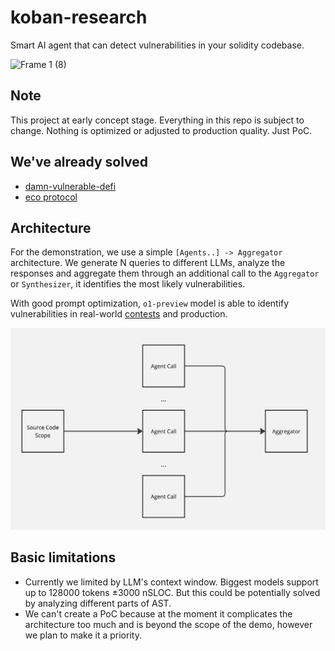 # koban-research

Smart AI agent that can detect vulnerabilities in your solidity codebase.

![Frame 1 (8)](https://github.com/user-attachments/assets/31da9ebc-046a-46b4-9d85-e6b91804d3b1)


## Note
This project at early concept stage. Everything in this repo is subject to change. Nothing is optimized or adjusted to production quality. Just PoC.

## We've already solved
- [damn-vulnerable-defi](https://www.damnvulnerabledefi.xyz/)
- [eco protocol](https://audits.sherlock.xyz/contests/80?filter=results)

## Architecture
For the demonstration, we use a simple `[Agents..] -> Aggregator` architecture. We generate N queries to different LLMs, analyze the responses and aggregate them through an additional call to the `Aggregator` or `Synthesizer`, it identifies the most likely vulnerabilities.

With good prompt optimization, `o1-preview` model is able to identify vulnerabilities in real-world [contests](./reports/eco-protocol/) and production.

![Architecture](./assets/arch.jpg)

## Basic limitations
- Currently we limited by LLM's context window. Biggest models support up to 128000 tokens ±3000 nSLOC. But this could be potentially solved by analyzing different parts of AST.
- We can't create a PoC because at the moment it complicates the architecture too much and is beyond the scope of the demo, however we plan to make it a priority.
